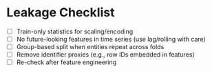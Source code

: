 # Leakage Checklist
- [ ] Train-only statistics for scaling/encoding
- [ ] No future-looking features in time series (use lag/rolling with care)
- [ ] Group-based split when entities repeat across folds
- [ ] Remove identifier proxies (e.g., row IDs embedded in features)
- [ ] Re-check after feature engineering
